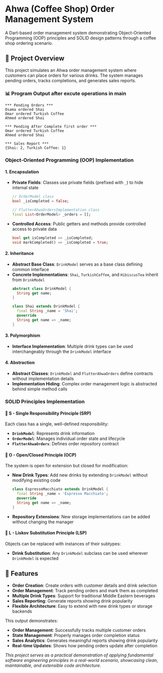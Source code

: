 ﻿# Ahwa (Coffee Shop) Order Management System

A Dart-based order management system demonstrating Object-Oriented Programming (OOP) principles and SOLID design patterns through a coffee shop ordering scenario.

## 🎯 Project Overview

This project simulates an Ahwa order management system where customers can place orders for various drinks. The system manages pending orders, tracks completions, and generates sales reports.


### 📊 Program Output after excute operations in main

```
*** Pending Orders ***
Osama ordered Shai
Omar ordered Turkish Coffee
Ahmed ordered Shai

*** Pending After Complete first order ***
Omar ordered Turkish Coffee
Ahmed ordered Shai

*** Sales Report ***
{Shai: 2, Turkish Coffee: 1}
```


### Object-Oriented Programming (OOP) Implementation

#### 1. **Encapsulation**
- **Private Fields**: Classes use private fields (prefixed with `_`) to hide internal state
  ```dart
  // OrderModel class
  bool _isCompleted = false;
  
  // FlutterAhwaOrdersImplementation class
  final List<OrderModel> _orders = [];
  ```
- **Controlled Access**: Public getters and methods provide controlled access to private data
  ```dart
  bool get isCompleted => _isCompleted;
  void markCompleted() => _isCompleted = true;
  ```

#### 2. **Inheritance**
- **Abstract Base Class**: `DrinkModel` serves as a base class defining common interface
- **Concrete Implementations**: `Shai`, `TurkishCoffee`, and `HibiscusTea` inherit from `DrinkModel`
  ```dart
  abstract class DrinkModel {
    String get name;
  }
  
  class Shai extends DrinkModel {
    final String _name = 'Shai';
    @override
    String get name => _name;
  }
  ```

#### 3. **Polymorphism**
- **Interface Implementation**: Multiple drink types can be used interchangeably through the `DrinkModel` interface


#### 4. **Abstraction**
- **Abstract Classes**: `DrinkModel` and `FlutterAhwaOrders` define contracts without implementation details
- **Implementation Hiding**: Complex order management logic is abstracted behind simple method calls

### SOLID Principles Implementation

#### 🔹 **S** - Single Responsibility Principle (SRP)
Each class has a single, well-defined responsibility:

- **`DrinkModel`**: Represents drink information
- **`OrderModel`**: Manages individual order state and lifecycle
- **`FlutterAhwaOrders`**: Defines order repository contract

#### 🔹 **O** - Open/Closed Principle (OCP)
The system is open for extension but closed for modification:

- **New Drink Types**: Add new drinks by extending `DrinkModel` without modifying existing code
  ```dart
  class EspressoMacchiato extends DrinkModel {
    final String _name = 'Espresso Macchiato';
    @override
    String get name => _name;
  }
  ```
- **Repository Extensions**: New storage implementations can be added without changing the manager

#### 🔹 **L** - Liskov Substitution Principle (LSP)
Objects can be replaced with instances of their subtypes:

- **Drink Substitution**: Any `DrinkModel` subclass can be used wherever `DrinkModel` is expected


## 🚀 Features

- **Order Creation**: Create orders with customer details and drink selection
- **Order Management**: Track pending orders and mark them as completed
- **Multiple Drink Types**: Support for traditional Middle Eastern beverages
- **Sales Reporting**: Generate reports showing drink popularity
- **Flexible Architecture**: Easy to extend with new drink types or storage backends


This output demonstrates:
- **Order Management**: Successfully tracks multiple customer orders
- **State Management**: Properly manages order completion status
- **Sales Analytics**: Generates meaningful reports showing drink popularity
- **Real-time Updates**: Shows how pending orders update after completion


*This project serves as a practical demonstration of applying fundamental software engineering principles in a real-world scenario, showcasing clean, maintainable, and extensible code architecture.*

